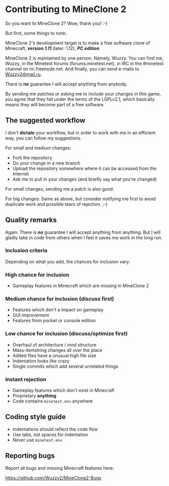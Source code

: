 # Contributing to MineClone 2
So you want to MineClone 2?
Wow, thank you! :-)

But first, some things to note:

MineClone 2's development target is to make a free software clone of Minecraft,
***version 1.11*** (later: 1.12), ***PC edition***.

MineClone 2 is maintained by one person. Namely, Wuzzy. You can find me,
Wuzzy, in the Minetest forums (forums.minetest.net), in IRC in the #minetest
channel on irc.freenode.net. And finally, you can send e-mails to
<Wuzzy2@mail.ru>.

There is **no** guarantee I will accept anything from anybody.

By sending me patches or asking me to include your changes in this game,
you agree that they fall under the terms of the LGPLv2.1, which basically
means they will become part of a free software.

## The suggested workflow
I don't **dictate** your workflow, but in order to work with me in an efficient
way, you can follow my suggestions.

For small and medium changes:

* Fork the repository
* Do your change in a new branch
* Upload the repository somewhere where it can be accessed from the Internet
* Ask me to pull in your changes (and briefly say what you're changed)

For small changes, sending me a patch is also good.

For big changes: Same as above, but consider notifying me first to avoid
duplicate work and possible tears of rejection. ;-)

## Quality remarks
Again: There is ***no*** guarantee I will accept anything from anything.
But I will gladly take in code from others when I feel it saves me work
in the long run.

### Inclusion criteria
Depending on what you add, the chances for inclusion vary:

### High chance for inclusion
* Gameplay features in Minecraft which are missing in MineClone 2

### Medium chance for inclusion (discuss first)
* Features which don't a impact on gameplay
* GUI improvement
* Features from pocket or console edition

### Low chance for inclusion (discuss/optimize first)
* Overhaul of architecture / mod structure
* Mass-itemstring changes all over the place
* Added files have a unusual high file size
* Indentation looks like crazy
* Single commits which add several unrelated things

### Instant rejection
* Gameplay features which don't exist in Minecraft
* Proprietary **anything**
* Code contains `minetest.env` anywhere

## Coding style guide
* Indentations should reflect the code flow
* Use tabs, not spaces for indentation
* Never use `minetest.env`

## Reporting bugs
Report all bugs and missing Minecraft features here:

<https://github.com/Wuzzy2/MineClone2-Bugs>
